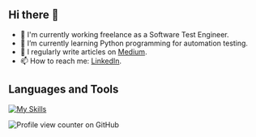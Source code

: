 ## Hi there 👋

- 🔭 I'm currently working freelance as a Software Test Engineer.
- 🌱 I’m currently learning Python programming for automation testing.
-	📝 I regularly write articles on [Medium](https://medium.com/@handenurgurpinar5).
- 📫 How to reach me: [LinkedIn](www.linkedin.com/in/handenurgurpinar).

## Languages and Tools
[![My Skills](https://skillicons.dev/icons?i=java,js,python,html,mysql,postgresql,postman,mongodb,selenium,figma,bitbucket,jira,vscode&theme=light)](https://skillicons.dev)

![Profile view counter on GitHub](https://komarev.com/ghpvc/?username=handenurgurpinar)

